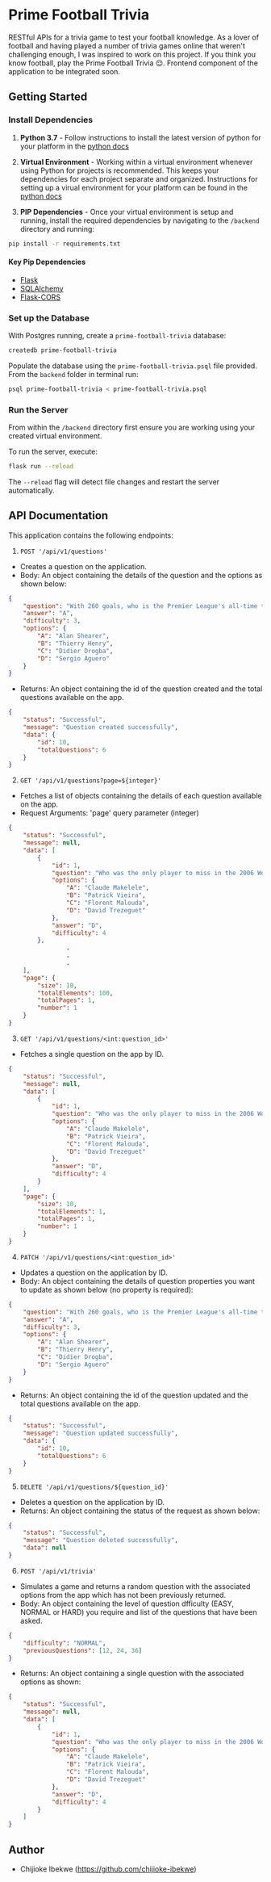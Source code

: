 # Prime Football Trivia
RESTful APIs for a trivia game to test your football knowledge. As a lover of football and having played a number of trivia games online that weren't challenging enough, I was inspired to work on this project. If you think you know football, play the Prime Football Trivia 😌. Frontend component of the application to be integrated soon.

## Getting Started

### Install Dependencies

1. **Python 3.7** - Follow instructions to install the latest version of python for your platform in the [python docs](https://docs.python.org/3/using/unix.html#getting-and-installing-the-latest-version-of-python)

2. **Virtual Environment** - Working within a virtual environment whenever using Python for projects is recommended. This keeps your dependencies for each project separate and organized. Instructions for setting up a virual environment for your platform can be found in the [python docs](https://packaging.python.org/guides/installing-using-pip-and-virtual-environments/)

3. **PIP Dependencies** - Once your virtual environment is setup and running, install the required dependencies by navigating to the `/backend` directory and running:

```bash
pip install -r requirements.txt
```

#### Key Pip Dependencies

- [Flask](http://flask.pocoo.org/)
- [SQLAlchemy](https://www.sqlalchemy.org/)
- [Flask-CORS](https://flask-cors.readthedocs.io/en/latest/#)

### Set up the Database

With Postgres running, create a `prime-football-trivia` database:

```bash
createdb prime-football-trivia
```

Populate the database using the `prime-football-trivia.psql` file provided. From the `backend` folder in terminal run:

```bash
psql prime-football-trivia < prime-football-trivia.psql
```

### Run the Server

From within the `/backend` directory first ensure you are working using your created virtual environment.

To run the server, execute:

```bash
flask run --reload
```

The `--reload` flag will detect file changes and restart the server automatically.

## API Documentation

This application contains the following endpoints:

1. `POST '/api/v1/questions'`

- Creates a question on the application.
- Body: An object containing the details of the question and the options as shown below:

```json
{
    "question": "With 260 goals, who is the Premier League's all-time top scorer?",
    "answer": "A",
    "difficulty": 3,
    "options": {
        "A": "Alan Shearer",
        "B": "Thierry Henry",
        "C": "Didier Drogba",
        "D": "Sergio Aguero"
    }
}
```
- Returns: An object containing the id of the question created and the total questions available on the app.

```json
{
    "status": "Successful",
    "message": "Question created successfully",
    "data": {
        "id": 10,
        "totalQuestions": 6
    }
}
```

2. `GET '/api/v1/questions?page=${integer}'`

- Fetches a list of objects containing the details of each question available on the app.
- Request Arguments: 'page' query parameter (integer)

```json
{
    "status": "Successful",
    "message": null,
    "data": [
        {
            "id": 1,
            "question": "Who was the only player to miss in the 2006 World Cup finals penalty shoot-out?",
            "options": {
                "A": "Claude Makelele",
                "B": "Patrick Vieira",
                "C": "Florent Malouda",
                "D": "David Trezeguet"
            },
            "answer": "D",
            "difficulty": 4
        },
                .
                .
                .
    ],
    "page": {
        "size": 10,
        "totalElements": 100,
        "totalPages": 1,
        "number": 1
    }
}
```

3. `GET '/api/v1/questions/<int:question_id>'`

- Fetches a single question on the app by ID.

```json
{
    "status": "Successful",
    "message": null,
    "data": [
        {
            "id": 1,
            "question": "Who was the only player to miss in the 2006 World Cup finals penalty shoot-out?",
            "options": {
                "A": "Claude Makelele",
                "B": "Patrick Vieira",
                "C": "Florent Malouda",
                "D": "David Trezeguet"
            },
            "answer": "D",
            "difficulty": 4
        }
    ],
    "page": {
        "size": 10,
        "totalElements": 1,
        "totalPages": 1,
        "number": 1
    }
}
```

4. `PATCH '/api/v1/questions/<int:question_id>'`

- Updates a question on the application by ID.
- Body: An object containing the details of question properties you want to update as shown below (no property is required):

```json
{
    "question": "With 260 goals, who is the Premier League's all-time top scorer?",
    "answer": "A",
    "difficulty": 3,
    "options": {
        "A": "Alan Shearer",
        "B": "Thierry Henry",
        "C": "Didier Drogba",
        "D": "Sergio Aguero"
    }
}
```
- Returns: An object containing the id of the question updated and the total questions available on the app.

```json
{
    "status": "Successful",
    "message": "Question updated successfully",
    "data": {
        "id": 10,
        "totalQuestions": 6
    }
}
```

5. `DELETE '/api/v1/questions/${question_id}'`

- Deletes a question on the application by ID.
- Returns: An object containing the status of the request as shown below:

```json
{
    "status": "Successful",
    "message": "Question deleted successfully",
    "data": null
}
```

6. `POST '/api/v1/trivia'`

- Simulates a game and returns a random question with the associated options from the app which has not been previously returned.
- Body: An object containing the level of question dfficulty (EASY, NORMAL or HARD) you require and list of the questions that have been asked.

```json
{
    "difficulty": "NORMAL",
    "previousQuestions": [12, 24, 36]
}
```

- Returns: An object containing a single question with the associated options as shown:

```json
{
    "status": "Successful",
    "message": null,
    "data": [
        {
            "id": 1,
            "question": "Who was the only player to miss in the 2006 World Cup finals penalty shoot-out?",
            "options": {
                "A": "Claude Makelele",
                "B": "Patrick Vieira",
                "C": "Florent Malouda",
                "D": "David Trezeguet"
            },
            "answer": "D",
            "difficulty": 4
        }
    ]
}
```

## Author

- Chijioke Ibekwe (https://github.com/chijioke-ibekwe)

